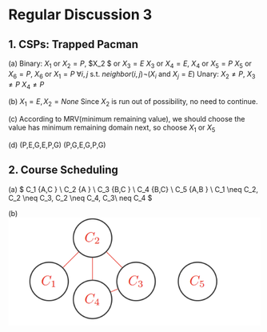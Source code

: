 # Regular Discussion 3 

## 1. CSPs: Trapped Pacman

(a)
Binary:
$X_1$  or $X_2 = P$, $X_2 $ or $X_3 = E$
$X_3$ or $X_4 = E$, $X_4$ or $X_5 = P$
$X_5$ or $X_6 = P$, $X_6$ or $X_1 = P$
$\forall i,j \text{ s.t. } neighbor(i,j)\neg (X_i \text{ and } X_j = E)$
Unary:
$X_2 \not ={P}$, $X_3 \not ={P}$ $X_4 \not ={P}$

(b)
$X_1 = E, X_2 = None$ Since $X_2$ is run out of possibility, no need to continue.

(c)
According to MRV(minimum remaining value), we should choose the value has minimum remaining domain next, so choose $X_1$ or $X_5$

(d)
(P,E,G,E,P,G)
(P,G,E,G,P,G)


## 2. Course Scheduling

(a)
$
C_1 \{A,C \} \\
C_2 \{A \} \\
C_3 \{B,C \} \\
C_4 \{B,C\} \\
C_5 \{A,B \} \\
C_1 \neq C_2, C_2 \neq C_3, C_2 \neq C_4, C_3\ neq C_4
$

(b)
![图 0](images/3c9876633f10dd9f659295f9d866e17baea515fbb4cd677a179861708616fbe7.png)  

